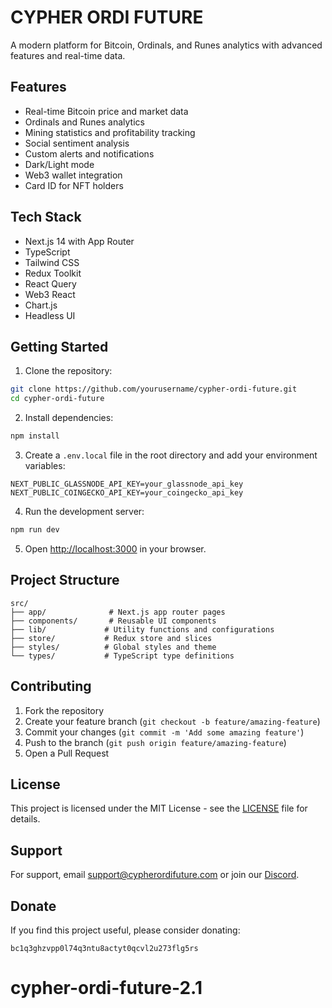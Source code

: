 # CYPHER ORDI FUTURE

A modern platform for Bitcoin, Ordinals, and Runes analytics with advanced features and real-time data.

## Features

- Real-time Bitcoin price and market data
- Ordinals and Runes analytics
- Mining statistics and profitability tracking
- Social sentiment analysis
- Custom alerts and notifications
- Dark/Light mode
- Web3 wallet integration
- Card ID for NFT holders

## Tech Stack

- Next.js 14 with App Router
- TypeScript
- Tailwind CSS
- Redux Toolkit
- React Query
- Web3 React
- Chart.js
- Headless UI

## Getting Started

1. Clone the repository:
```bash
git clone https://github.com/yourusername/cypher-ordi-future.git
cd cypher-ordi-future
```

2. Install dependencies:
```bash
npm install
```

3. Create a `.env.local` file in the root directory and add your environment variables:
```env
NEXT_PUBLIC_GLASSNODE_API_KEY=your_glassnode_api_key
NEXT_PUBLIC_COINGECKO_API_KEY=your_coingecko_api_key
```

4. Run the development server:
```bash
npm run dev
```

5. Open [http://localhost:3000](http://localhost:3000) in your browser.

## Project Structure

```
src/
├── app/              # Next.js app router pages
├── components/       # Reusable UI components
├── lib/             # Utility functions and configurations
├── store/           # Redux store and slices
├── styles/          # Global styles and theme
└── types/           # TypeScript type definitions
```

## Contributing

1. Fork the repository
2. Create your feature branch (`git checkout -b feature/amazing-feature`)
3. Commit your changes (`git commit -m 'Add some amazing feature'`)
4. Push to the branch (`git push origin feature/amazing-feature`)
5. Open a Pull Request

## License

This project is licensed under the MIT License - see the [LICENSE](LICENSE) file for details.

## Support

For support, email support@cypherordifuture.com or join our [Discord](https://discord.gg/cypherordifuture).

## Donate

If you find this project useful, please consider donating:
```
bc1q3ghzvpp0l74q3ntu8actyt0qcvl2u273flg5rs
```
# cypher-ordi-future-2.1
